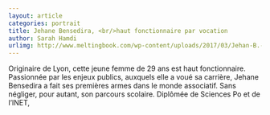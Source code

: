 ```yaml
---
layout: article
categories: portrait
title: Jehane Bensedira, <br/>haut fonctionnaire par vocation
author: Sarah Hamdi
urlimg: http://www.meltingbook.com/wp-content/uploads/2017/03/Jehan-B.-portrait-638x425
---
```


Originaire de Lyon, cette jeune femme de 29 ans est haut fonctionnaire. Passionnée par les enjeux publics, auxquels elle a voué sa carrière, Jehane Bensedira a fait ses premières armes dans le monde associatif.   Sans négliger, pour autant, son parcours scolaire. Diplômée de Sciences Po et de l’INET, 